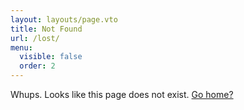 ```yaml
---
layout: layouts/page.vto
title: Not Found
url: /lost/
menu:
  visible: false
  order: 2
---
```


Whups. Looks like this page does not exist. <a href="/">Go home?</a>